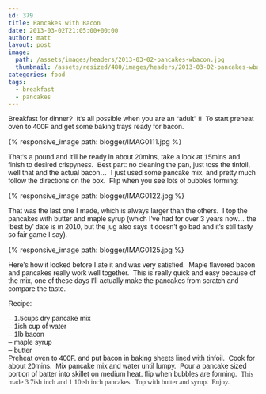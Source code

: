 ```yaml
---
id: 379
title: Pancakes with Bacon
date: 2013-03-02T21:05:00+00:00
author: matt
layout: post
image:
  path: /assets/images/headers/2013-03-02-pancakes-wbacon.jpg
  thumbnail: /assets/resized/480/images/headers/2013-03-02-pancakes-wbacon.jpg
categories: food
tags:
  - breakfast
  - pancakes
---
```

<span style="font-family: Arial,Helvetica,sans-serif;">Breakfast for dinner?&nbsp; It&#8217;s all possible when you are an &#8220;adult&#8221; !!&nbsp; To start preheat oven to 400F and get some baking trays ready for bacon.&nbsp;


{% responsive_image path: blogger/IMAG0111.jpg %}


<span style="font-family: Arial,Helvetica,sans-serif;">That&#8217;s a pound and it&#8217;ll be ready in about 20mins, take a look at 15mins and finish to desired crispyness.&nbsp; Best part: no cleaning the pan, just toss the tinfoil, well that and the actual bacon&#8230;&nbsp; I just used some pancake mix, and pretty much follow the directions on the box.&nbsp; Flip when you see lots of bubbles forming:


{% responsive_image path: blogger/IMAG0122.jpg %}


<span style="font-family: Arial,Helvetica,sans-serif;">That was the last one I made, which is always larger than the others.&nbsp; I top the pancakes with butter and maple syrup (which I&#8217;ve had for over 3 years now&#8230; the &#8216;best by&#8217; date is in 2010, but the jug also says it doesn&#8217;t go bad and it&#8217;s still tasty so fair game I say).&nbsp; 


{% responsive_image path: blogger/IMAG0125.jpg %}


<span style="font-family: Arial,Helvetica,sans-serif;">Here&#8217;s how it looked before I ate it and was very satisfied.&nbsp; Maple flavored bacon and pancakes really work well together.&nbsp; This is really quick and easy because of the mix, one of these days I&#8217;ll actually make the pancakes from scratch and compare the taste.

<span style="font-family: Arial,Helvetica,sans-serif;">Recipe:

<span style="font-family: Arial,Helvetica,sans-serif;">&#8211; 1.5cups dry pancake mix  
<span style="font-family: Arial,Helvetica,sans-serif;">&#8211; 1ish cup of water  
<span style="font-family: Arial,Helvetica,sans-serif;">&#8211; 1lb bacon  
<span style="font-family: Arial,Helvetica,sans-serif;">&#8211; maple syrup  
<span style="font-family: Arial,Helvetica,sans-serif;">&#8211; butter  
<span style="font-family: Arial,Helvetica,sans-serif;">Preheat oven to 400F, and put bacon in baking sheets lined with tinfoil.&nbsp; Cook for about 20mins.&nbsp; Mix pancake mix and water until lumpy.&nbsp; Pour a pancake sized portion of batter into skillet on medium heat, flip when bubbles are forming.&nbsp; <span style="color: #333333;"><span style="font-family: Verdana;">T<span style="color: #333333;">his made 3<span style="color: #333333;"> 7ish inch <span style="color: #333333;">and 1 10ish inch pa<span style="color: #333333;"><span style="color: #333333;">ncakes.&nbsp; Top with butter and syrup.&nbsp; Enjoy.
